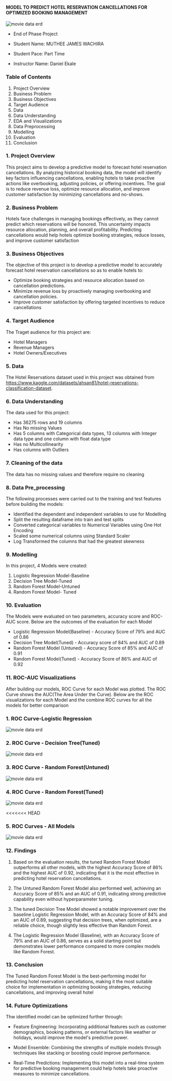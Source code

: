 #### MODEL TO PREDICT HOTEL RESERVATION CANCELLATIONS FOR OPTIMIZED BOOKING MANAGEMENT

![movie data erd](https://github.com/James-tech4/JAMES-PHASE-3-DSPT-8-PROJECT/blob/main/Visualization%20Images/Hotel%20Image.jpg)

* End of Phase Project
  
* Student Name: MUTHEE JAMES WACHIRA
  
* Student Pace: Part Time
  
* Instructor Name: Daniel Ekale


### Table of Contents
1. Project Overview
2. Business Problem
3. Business Objectives
4. Target Audience
5. Data
6. Data Understanding
7. EDA and Visualizations
8. Data Preprocessing
9. Modelling
10. Evaluation
11. Conclusion

### 1. Project Overview
This project aims to develop a predictive model to forecast hotel reservation cancellations. By analyzing historical booking data, the model will identify key factors influencing cancellations, enabling hotels to take proactive actions like overbooking, adjusting policies, or offering incentives. The goal is to reduce revenue loss, optimize resource allocation, and improve customer satisfaction by minimizing cancellations and no-shows.

### 2. Business Problem
Hotels face challenges in managing bookings effectively, as they cannot predict which reservations will be honored. This uncertainty impacts resource allocation, planning, and overall profitability. Predicting cancellations would help hotels optimize booking strategies, reduce losses, and improve customer satisfaction


### 3. Business Objectives
The objective of this project is to develop a predictive model to accurately forecast hotel reservation cancellations so as to enable hotels to:
* Optimize booking strategies and resource allocation based on cancellation predictions. 
* Minimize revenue loss by proactively managing overbooking and cancellation policies.
* Improve customer satisfaction by offering targeted incentives to reduce cancellations

### 4. Target Audience
The Traget audience for this project are:
* Hotel Managers
* Revenue Managers
* Hotel Owners/Executives
  
  
### 5. Data
The Hotel Reservations dataset used in this project was obtained from https://www.kaggle.com/datasets/ahsan81/hotel-reservations-classification-dataset.

### 6. Data Understanding
The data used for this project:
* Has 36275 rows and 19 columns
* Has No missing Values
* Has 5 columns with Categorical data types, 13 columns with Integer data type and one column with float data type
* Has no Multicollinearity
* Has columns with Outliers


### 7. Cleaning of the data 
The data has no missing values and therefore require no cleaning

### 8. Data Pre_processing
The following processes were carried out to the training and test features before building the models:
* Identified the dependent and independent variables to use for Modelling
* Split the resulting dataframe into train and test splits
* Converted categorical variables to Numerical Variables using One Hot Encoding
* Scaled some numerical columns using Standard Scaler
* Log Transformed the columns that had the greatest skewness

### 9. Modelling
In this project, 4 Models were created:
1. Logistic Regression Model-Baseline
2. Decision Tree Model-Tuned
3. Random Forest Model-Untuned
4. Random Forest Model- Tuned

### 10. Evaluation
The Models were evaluated on two parameters, accuracy score and ROC-AUC score. Below are the outcomes of the evaluation for each Model
* Logistic Regression Model(Baseline) - Accuracy Score of 79% and AUC of 0.86
* Decision Tree Model(Tuned) - Accuracy score of 84% and AUC of 0.89
* Random Forest Model (Untuned) - Accuracy Score of 85% and AUC of 0.91
* Random Forest Model(Tuned) - Accuracy Score of 86% and  AUC of 0.92

### 11. ROC-AUC Visualizations 
After building our models, ROC Curve for each Model was plotted. The ROC Curve shows the AUC(The Area Under the Curve). Below are the ROC visualizations for each Model and the combine ROC curves for all the models for better comparison

### 1. ROC Curve-Logistic Regression
![movie data erd](https://github.com/James-tech4/JAMES-PHASE-3-DSPT-8-PROJECT/blob/main/Visualization%20Images/roc%20log%20reg.png)

### 2. ROC Curve - Decision Tree(Tuned)
![movie data erd](https://github.com/James-tech4/JAMES-PHASE-3-DSPT-8-PROJECT/blob/main/Visualization%20Images/roc%20decision%20tree.png)

### 3. ROC Curve - Random Forest(Untuned)
![movie data erd](https://github.com/James-tech4/JAMES-PHASE-3-DSPT-8-PROJECT/blob/main/Visualization%20Images/Untuned%20RF%20ROC.png)

### 4. ROC Curve - Random Forest(Tuned)
![movie data erd](https://github.com/James-tech4/JAMES-PHASE-3-DSPT-8-PROJECT/blob/main/Visualization%20Images/Tuned%20RF%20ROC.png)

<<<<<<< HEAD
### 5. ROC Curves - All Models
![movie data erd](https://github.com/James-tech4/JAMES-PHASE-3-DSPT-8-PROJECT/blob/main/Visualization%20Images/All%20curves.png)

### 12. Findings
1. Based on the evaluation results, the tuned Random Forest Model outperforms all other models, with the highest Accuracy Score of 86% and the highest AUC of 0.92, indicating that it is the most effective in predicting hotel reservation cancellations.
   
2. The Untuned Random Forest Model also performed well, achieving an Accuracy Score of 85% and an AUC of 0.91, indicating strong predictive capability even without hyperparameter tuning.

3. The tuned Decision Tree Model showed a notable improvement over the baseline Logistic Regression Model, with an Accuracy Score of 84% and an AUC of 0.89, suggesting that decision trees, when optimized, are a reliable choice, though slightly less effective than Random Forest.

4. The Logistic Regression Model (Baseline), with an Accuracy Score of 79% and an AUC of 0.86, serves as a solid starting point but demonstrates lower performance compared to more complex models like Random Forest.

### 13. Conclusion
The Tuned Random Forest Model is the best-performing model for predicting hotel reservation cancellations, making it the most suitable choice for implementation in optimizing booking strategies, reducing cancellations, and improving overall hotel

### 14. Future Optimizations
Thw identified model can be optimized further through:

* Feature Engineering: Incorporating additional features such as customer demographics, booking patterns, or external factors like weather or holidays, would improve the model's predictive power.

* Model Ensemble: Combining the strengths of multiple models through techniques like stacking or boosting could improve performance. 

* Real-Time Predictions: Implementing this model into a real-time system for predictive booking management could help hotels take proactive measures to minimize cancellations.



